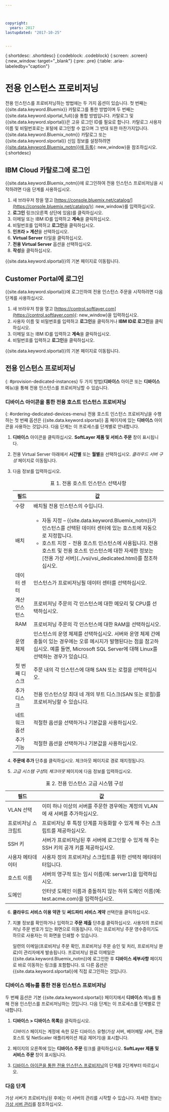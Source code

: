 ```yaml
---



copyright:
  years: 2017
lastupdated: "2017-10-25"


---
```


{:shortdesc: .shortdesc}
{:codeblock: .codeblock}
{:screen: .screen}
{:new_window: target="_blank"}
{:pre: .pre}
{:table: .aria-labeledby="caption"}


# 전용 인스턴스 프로비저닝

전용 인스턴스를 프로비저닝하는 방법에는 두 가지 옵션이 있습니다. 첫 번째는 {{site.data.keyword.Bluemix}} 카탈로그를 통한 방법이며 두 번째는 {{site.data.keyword.slportal_full}}을 통합 방법입니다. 카탈로그 및 {{site.data.keyword.slportal}}은 고유 로그인 ID를 필요로 합니다. 카탈로그 사용자 이름 및 비밀번호로는 포털에 로그인할 수 없으며 그 반대 또한 마찬가지입니다. {{site.data.keyword.Bluemix_notm}} 카탈로그 또는 {{site.data.keyword.slportal}} 신임 정보를 설정하려면 [{{site.data.keyword.Bluemix_notm}}에 등록](https://console.bluemix.net/docs/admin/adminpublic.html#signing-up-for-bluemix){: new_window}을 참조하십시오.
{:shortdesc}

## IBM Cloud 카탈로그에 로그인
{{site.data.keyword.Bluemix_notm}}에 로그인하여 전용 인스턴스 프로비저닝을 시작하려면 다음 단계를 사용하십시오. 

1. 새 브라우저 창을 열고 [https://console.bluemix.net/catalog/](https://console.bluemix.net/catalog/){: new_window}를 입력하십시오.
2.	**로그인** 링크(오른쪽 상단에 있음)를 클릭하십시오. 
3.	이메일 또는 IBM ID를 입력하고 **계속**을 클릭하십시오.
4.	비밀번호를 입력하고 **로그인**을 클릭하십시오.
5.	**인프라 > 계산**을 선택하십시오.
6.  **Virtual Server** 타일을 클릭하십시오.
7.	**전용 Virtual Server** 옵션을 선택하십시오.
8.  **작성**을 클릭하십시오. 

{{site.data.keyword.slportal}}의 기본 페이지로 이동됩니다.

## Customer Portal에 로그인
{{site.data.keyword.slportal}}에 로그인하여 전용 인스턴스 주문을 시작하려면 다음 단계를 사용하십시오.

1.	새 브라우저 창을 열고 [https://control.softlayer.com](https://control.softlayer.com){: new_window}을 입력하십시오. 
2.	사용자 이름 및 비밀번호를 입력하고 **로그인**을 클릭하거나 **IBM ID로 로그인**을 클릭하십시오.
3.	이메일 또는 IBM ID를 입력하고 **계속**을 클릭하십시오.
4.	비밀번호를 입력하고 **로그인**을 클릭하십시오.

{{site.data.keyword.slportal}}의 기본 페이지로 이동됩니다.

## 전용 인스턴스 프로비저닝
{: #provision-dedicated-instances}
두 가지 방법(**디바이스** 아이콘 또는 **디바이스** 메뉴)을 통해 전용 인스턴스를 프로비저닝할 수 있습니다.

### 디바이스 아이콘을 통한 전용 호스트 인스턴스 프로비저닝
{: #ordering-dedicated-devices-menu}
전용 호스트 인스턴스 프로비저닝을 수행하는 첫 번째 옵션은 {{site.data.keyword.slportal}} 홈 페이지에 있는 **디바이스** 아이콘을 사용하는 것입니다. 다음 단계는 이 프로세스를 단계별로 안내합니다.

1.	**디바이스** 아이콘을 클릭하십시오. **SoftLayer 제품 및 서비스 주문** 창이 표시됩니다. 
2.  전용 Virtual Server 아래에서 **시간별** 또는 **월별**을 선택하십시오. *클라우드 서버 구성* 페이지로 이동됩니다. 

3.	다음 정보를 입력하십시오.
       
    <table>
    <CAPTION>표 1. 전용 호스트 인스턴스 선택사항</CAPTION>
    <THEAD>
    <TR>
    <th>필드</th>
    <th>값</th>
    </TR>
    </THEAD>
    <TBODY>
    <tr>
    <td>수량</td>
    <td>배치될 전용 인스턴스의 수입니다.</td>
    </tr>
    <tr>
    <td>배치</td>
    <td>
    <ul>
    <li>자동 지정 – {{site.data.keyword.Bluemix_notm}}가 인스턴스를 선택된 데이터 센터에 있는 호스트에 자동으로 지정합니다.</li>
    <li>호스트 지정 - 전용 호스트 인스턴스에 사용됩니다. 전용 호스트 및 전용 호스트 인스턴스에 대한 자세한 정보는 [전용 가상 서버](../vsi/vsi_dedicated.html)를 참조하십시오.</li>
    </ul>
    </td>
    </tr>
    <tr>
    <td>데이터 센터</td>
    <td>인스턴스가 프로비저닝될 데이터 센터를 선택하십시오.</td>
    </tr>
    <tr>
    <td>계산 인스턴스</td>
    <td> 프로비저닝 주문의 각 인스턴스에 대한 메모리 및 CPU를 선택하십시오.</td>
    </tr>
    <tr>
    <td>RAM</td>
    <td> 프로비저닝 주문의 각 인스턴스에 대한 RAM을 선택하십시오.</td>
    </tr>
    <tr>
    <td>운영 체제</td>
    <td>인스턴스의 운영 체제를 선택하십시오. 서버와 운영 체제 간에 충돌이 있는 경우에는 오류 메시지가 발행된다는 점을 참고하십시오. 예를 들면, Microsoft SQL Server에 대해 Linux를 선택하는 경우가 있습니다.</td>
    </tr>
    <tr>
    <td>첫 번째 디스크</td>
    <td>주문 내의 각 인스턴스에 대해 SAN 또는 로컬을 선택하십시오.</td>
    </tr>
    <tr>
    <td>추가 디스크</td>
    <td>전용 인스턴스당 최대 네 개의 부트 디스크(SAN 또는 로컬)를 프로비저닝할 수 있습니다.</td>
    </tr>
    <td>네트워크 옵션</td>
    <td> 적절한 옵션을 선택하거나 기본값을 사용하십시오.</td>
    </tr>
    <tr>
    <td>추가 기능</td>
    <td> 적절한 옵션을 선택하거나 기본값을 사용하십시오.</td>
    </tr>
    <tr>
    </TBODY>
    </table> 

4.	**주문에 추가** 단추를 클릭하십시오. 체크아웃 페이지로 경로 재지정됩니다.
5.  *고급 시스템 구성*의 *체크아웃* 페이지에 다음 정보를 입력하십시오.

<table>
    <CAPTION>표 2. 전용 인스턴스 고급 시스템 구성</CAPTION>
    <THEAD>
    <TR>
    <th>필드</th>
    <th>값</th>
    </TR>
    </THEAD>
    <TBODY>
    <tr>
    <td>VLAN 선택</td>
    <td>이미 하나 이상의 서버를 주문한 경우에는 계정의 VLAN에 새 서버를 추가하십시오.</td>
    </tr>
    <tr>
    <td>프로비저닝 스크립트</td>
    <td>프로비저닝 후 특정 단계를 자동화할 수 있게 해 주는 스크립트를 제공하십시오.</td>
    </tr>
    <tr>
    <td>SSH 키</td>
    <td>서버가 프로비저닝된 후 서버에 로그인할 수 있게 해 주는 SSH 키의 공개 키를 제공하십시오.</td>
    </tr>
    <tr>
    <td>사용자 메타데이터</td>
    <td>사용자 정의 프로비저닝 스크립트를 위한 선택적 메타데이터입니다.</td>
    </tr>
    <tr>
    <td>호스트 이름</td>
    <td>서버의 영구적 또는 임시 이름(예: server1)을 입력하십시오.</td>
    </tr>
    <tr>
    <td>도메인</td>
    <td>인터넷 도메인 이름과 충돌하지 않는 하위 도메인 이름(예: test.acme.com)을 입력하십시오.</td>
    </tr>
    </TBODY>
    </table>

6.  **클라우드 서비스 이용 약관** 및 **써드파티 서비스 계약** 선택란을 클릭하십시오.
7. 지불 정보를 확인하거나 입력하고 **주문 제출** 단추를 클릭하십시오. 사용자의 프로비저닝 주문 번호가 있는 화면으로 이동됩니다. 이는 프로비저닝 주문 영수증이기도 하므로 사용자는 이 화면을 인쇄할 수 있습니다.

    일련의 이메일(프로비저닝 주문 확인, 프로비저닝 주문 승인 및 처리, 프로비저닝 완료)이 관리자에게 발송됩니다. 프로비저닝 완료 이메일은 {{site.data.keyword.Bluemix_notm}}에 로그인한 후 **디바이스 세부사항** 페이지로 바로 이동하는 링크를 포함합니다. 또 다른 옵션은 {{site.data.keyword.slportal}}에 직접 로그인하는 것입니다.

### 디바이스 메뉴를 통한 전용 인스턴스 프로비저닝

두 번째 옵션은 기본 {{site.data.keyword.slportal}} 페이지에서 **디바이스** 메뉴를 통해 전용 인스턴스를 프로비저닝하는 것입니다. 다음 단계는 이 프로세스를 단계별로 안내합니다.

1.	**디바이스 > 디바이스 목록**을 클릭하십시오. 
 
    *디바이스* 페이지는 계정에 속한 모든 디바이스 유형(가상 서버, 베어메탈 서버, 전용 호스트 및 NetScaler 애플리케이션 제공 제어기)을 표시합니다. 

2.	페이지의 오른쪽에 있는 **디바이스 주문** 링크를 클릭하십시오.
    **SoftLayer 제품 및 서비스 주문** 창이 표시됩니다.
3.	[디바이스 아이콘을 통한 전용 인스턴스 프로비저닝](#ordering-dedicated-devices-menu)의 단계를 2단계부터 따르십시오.

### 다음 단계
가상 서버가 프로비저닝된 후에는 이 서버의 관리를 시작할 수 있습니다. 자세한 정보는 [가상 서버 관리](../vsi/vsi_managing.html)를 참조하십시오.
